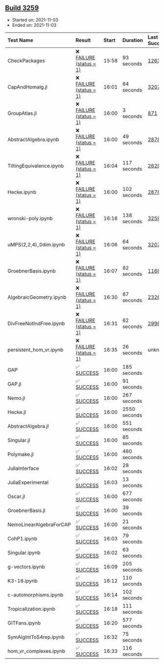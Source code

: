 ## [Build 3259](https://oscarci.mathematik.uni-kl.de/job/oscar-stable/3259/)

* Started on: 2021-11-03
* Ended on: 2021-11-03

| Test Name    | Result | Start | Duration | Last Success | First Failure |
|:-------------|:-------|:------|:---------|:-------------|:--------------|
| CheckPackages | ❌ [FAILURE (status = 1)](https://oscarci.mathematik.uni-kl.de/job/oscar-stable/3259/artifact/logs/build-3259/CheckPackages.log) | 15:58 | 93 seconds | [1263](https://oscarci.mathematik.uni-kl.de/job/oscar-stable/1263/) | [1264](https://oscarci.mathematik.uni-kl.de/job/oscar-stable/1264/) |
| CapAndHomalg.jl | ❌ [FAILURE (status = 1)](https://oscarci.mathematik.uni-kl.de/job/oscar-stable/3259/artifact/logs/build-3259/CapAndHomalg.jl.log) | 16:01 | 64 seconds | [3207](https://oscarci.mathematik.uni-kl.de/job/oscar-stable/3207/) | [3208](https://oscarci.mathematik.uni-kl.de/job/oscar-stable/3208/) |
| GroupAtlas.jl | ❌ [FAILURE (status = 1)](https://oscarci.mathematik.uni-kl.de/job/oscar-stable/3259/artifact/logs/build-3259/GroupAtlas.jl.log) | 16:00 | 3 seconds | [871](https://oscarci.mathematik.uni-kl.de/job/oscar-stable/871/) | [872](https://oscarci.mathematik.uni-kl.de/job/oscar-stable/872/) |
| AbstractAlgebra.ipynb | ❌ [FAILURE (status = 1)](https://oscarci.mathematik.uni-kl.de/job/oscar-stable/3259/artifact/logs/build-3259/AbstractAlgebra.ipynb.log) | 16:00 | 49 seconds | [2878](https://oscarci.mathematik.uni-kl.de/job/oscar-stable/2878/) | [2879](https://oscarci.mathematik.uni-kl.de/job/oscar-stable/2879/) |
| TiltingEquivalence.ipynb | ❌ [FAILURE (status = 1)](https://oscarci.mathematik.uni-kl.de/job/oscar-stable/3259/artifact/logs/build-3259/TiltingEquivalence.ipynb.log) | 16:04 | 117 seconds | [2629](https://oscarci.mathematik.uni-kl.de/job/oscar-stable/2629/) | [2630](https://oscarci.mathematik.uni-kl.de/job/oscar-stable/2630/) |
| Hecke.ipynb | ❌ [FAILURE (status = 1)](https://oscarci.mathematik.uni-kl.de/job/oscar-stable/3259/artifact/logs/build-3259/Hecke.ipynb.log) | 16:00 | 102 seconds | [2878](https://oscarci.mathematik.uni-kl.de/job/oscar-stable/2878/) | [2879](https://oscarci.mathematik.uni-kl.de/job/oscar-stable/2879/) |
| wronski-poly.ipynb | ❌ [FAILURE (status = 1)](https://oscarci.mathematik.uni-kl.de/job/oscar-stable/3259/artifact/logs/build-3259/wronski-poly.ipynb.log) | 16:16 | 138 seconds | [3258](https://oscarci.mathematik.uni-kl.de/job/oscar-stable/3258/) | [3259](https://oscarci.mathematik.uni-kl.de/job/oscar-stable/3259/) |
| uMPS(2,2,4)_0dim.ipynb | ❌ [FAILURE (status = 1)](https://oscarci.mathematik.uni-kl.de/job/oscar-stable/3259/artifact/logs/build-3259/uMPS-2-2-4-_0dim.ipynb.log) | 16:06 | 64 seconds | [3207](https://oscarci.mathematik.uni-kl.de/job/oscar-stable/3207/) | [3208](https://oscarci.mathematik.uni-kl.de/job/oscar-stable/3208/) |
| GroebnerBasis.ipynb | ❌ [FAILURE (status = 1)](https://oscarci.mathematik.uni-kl.de/job/oscar-stable/3259/artifact/logs/build-3259/GroebnerBasis.ipynb.log) | 16:07 | 82 seconds | [1168](https://oscarci.mathematik.uni-kl.de/job/oscar-stable/1168/) | [1169](https://oscarci.mathematik.uni-kl.de/job/oscar-stable/1169/) |
| AlgebraicGeometry.ipynb | ❌ [FAILURE (status = 1)](https://oscarci.mathematik.uni-kl.de/job/oscar-stable/3259/artifact/logs/build-3259/AlgebraicGeometry.ipynb.log) | 16:30 | 87 seconds | [2326](https://oscarci.mathematik.uni-kl.de/job/oscar-stable/2326/) | [2327](https://oscarci.mathematik.uni-kl.de/job/oscar-stable/2327/) |
| DivFreeNotIndFree.ipynb | ❌ [FAILURE (status = 1)](https://oscarci.mathematik.uni-kl.de/job/oscar-stable/3259/artifact/logs/build-3259/DivFreeNotIndFree.ipynb.log) | 16:31 | 62 seconds | [2998](https://oscarci.mathematik.uni-kl.de/job/oscar-stable/2998/) | [2999](https://oscarci.mathematik.uni-kl.de/job/oscar-stable/2999/) |
| persistent_hom_vr.ipynb | ❌ [FAILURE (status = 1)](https://oscarci.mathematik.uni-kl.de/job/oscar-stable/3259/artifact/logs/build-3259/persistent_hom_vr.ipynb.log) | 16:35 | 26 seconds | unknown | unknown |
| GAP | ✅ [SUCCESS](https://oscarci.mathematik.uni-kl.de/job/oscar-stable/3259/artifact/logs/build-3259/GAP.log) | 16:00 | 185 seconds |  |  |
| GAP.jl | ✅ [SUCCESS](https://oscarci.mathematik.uni-kl.de/job/oscar-stable/3259/artifact/logs/build-3259/GAP.jl.log) | 16:00 | 91 seconds |  |  |
| Nemo.jl | ✅ [SUCCESS](https://oscarci.mathematik.uni-kl.de/job/oscar-stable/3259/artifact/logs/build-3259/Nemo.jl.log) | 16:00 | 267 seconds |  |  |
| Hecke.jl | ✅ [SUCCESS](https://oscarci.mathematik.uni-kl.de/job/oscar-stable/3259/artifact/logs/build-3259/Hecke.jl.log) | 16:00 | 2550 seconds |  |  |
| AbstractAlgebra.jl | ✅ [SUCCESS](https://oscarci.mathematik.uni-kl.de/job/oscar-stable/3259/artifact/logs/build-3259/AbstractAlgebra.jl.log) | 16:00 | 551 seconds |  |  |
| Singular.jl | ✅ [SUCCESS](https://oscarci.mathematik.uni-kl.de/job/oscar-stable/3259/artifact/logs/build-3259/Singular.jl.log) | 16:00 | 85 seconds |  |  |
| Polymake.jl | ✅ [SUCCESS](https://oscarci.mathematik.uni-kl.de/job/oscar-stable/3259/artifact/logs/build-3259/Polymake.jl.log) | 16:00 | 480 seconds |  |  |
| JuliaInterface | ✅ [SUCCESS](https://oscarci.mathematik.uni-kl.de/job/oscar-stable/3259/artifact/logs/build-3259/JuliaInterface.log) | 16:02 | 28 seconds |  |  |
| JuliaExperimental | ✅ [SUCCESS](https://oscarci.mathematik.uni-kl.de/job/oscar-stable/3259/artifact/logs/build-3259/JuliaExperimental.log) | 16:03 | 13 seconds |  |  |
| Oscar.jl | ✅ [SUCCESS](https://oscarci.mathematik.uni-kl.de/job/oscar-stable/3259/artifact/logs/build-3259/Oscar.jl.log) | 16:00 | 677 seconds |  |  |
| GroebnerBasis.jl | ✅ [SUCCESS](https://oscarci.mathematik.uni-kl.de/job/oscar-stable/3259/artifact/logs/build-3259/GroebnerBasis.jl.log) | 16:00 | 39 seconds |  |  |
| NemoLinearAlgebraForCAP | ✅ [SUCCESS](https://oscarci.mathematik.uni-kl.de/job/oscar-stable/3259/artifact/logs/build-3259/NemoLinearAlgebraForCAP.log) | 16:00 | 21 seconds |  |  |
| CohP1.ipynb | ✅ [SUCCESS](https://oscarci.mathematik.uni-kl.de/job/oscar-stable/3259/artifact/logs/build-3259/CohP1.ipynb.log) | 16:03 | 79 seconds |  |  |
| Singular.ipynb | ✅ [SUCCESS](https://oscarci.mathematik.uni-kl.de/job/oscar-stable/3259/artifact/logs/build-3259/Singular.ipynb.log) | 16:02 | 63 seconds |  |  |
| g-vectors.ipynb | ✅ [SUCCESS](https://oscarci.mathematik.uni-kl.de/job/oscar-stable/3259/artifact/logs/build-3259/g-vectors.ipynb.log) | 16:09 | 205 seconds |  |  |
| K3-16.ipynb | ✅ [SUCCESS](https://oscarci.mathematik.uni-kl.de/job/oscar-stable/3259/artifact/logs/build-3259/K3-16.ipynb.log) | 16:12 | 110 seconds |  |  |
| c-automorphisms.ipynb | ✅ [SUCCESS](https://oscarci.mathematik.uni-kl.de/job/oscar-stable/3259/artifact/logs/build-3259/c-automorphisms.ipynb.log) | 16:14 | 102 seconds |  |  |
| Tropicalization.ipynb | ✅ [SUCCESS](https://oscarci.mathematik.uni-kl.de/job/oscar-stable/3259/artifact/logs/build-3259/Tropicalization.ipynb.log) | 16:18 | 111 seconds |  |  |
| GITFans.ipynb | ✅ [SUCCESS](https://oscarci.mathematik.uni-kl.de/job/oscar-stable/3259/artifact/logs/build-3259/GITFans.ipynb.log) | 16:20 | 577 seconds |  |  |
| SymAlgIntToS4rep.ipynb | ✅ [SUCCESS](https://oscarci.mathematik.uni-kl.de/job/oscar-stable/3259/artifact/logs/build-3259/SymAlgIntToS4rep.ipynb.log) | 16:32 | 75 seconds |  |  |
| hom_vr_complexes.ipynb | ✅ [SUCCESS](https://oscarci.mathematik.uni-kl.de/job/oscar-stable/3259/artifact/logs/build-3259/hom_vr_complexes.ipynb.log) | 16:33 | 116 seconds |  |  |
